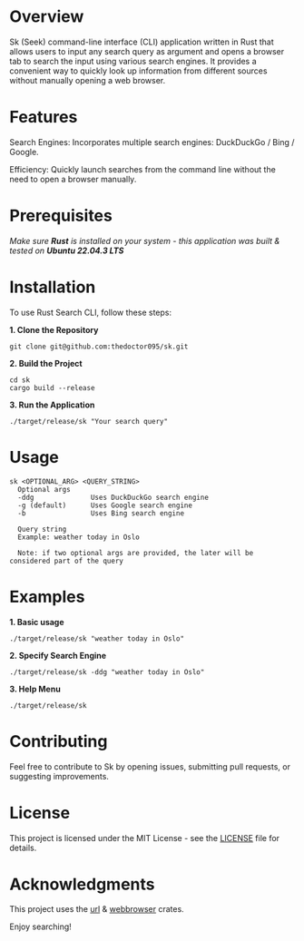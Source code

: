 # Overview

Sk (Seek) command-line interface (CLI) application written in Rust that allows users to input any search query as argument and opens a browser tab to search the input using various search engines. It provides a convenient way to quickly look up information from different sources without manually opening a web browser.

# Features

Search Engines: Incorporates multiple search engines: DuckDuckGo / Bing / Google.

Efficiency: Quickly launch searches from the command line without the need to open a browser manually.

# Prerequisites
_Make sure **Rust** is installed on your system - this application was built & tested on **Ubuntu 22.04.3 LTS**_

# Installation

To use Rust Search CLI, follow these steps:

**1. Clone the Repository**

```
git clone git@github.com:thedoctor095/sk.git
```

**2. Build the Project**

```
cd sk
cargo build --release
```

**3. Run the Application**
```
./target/release/sk "Your search query"
```

# Usage
```
sk <OPTIONAL_ARG> <QUERY_STRING>
  Optional args
  -ddg              Uses DuckDuckGo search engine
  -g (default)      Uses Google search engine
  -b                Uses Bing search engine
  
  Query string
  Example: weather today in Oslo

  Note: if two optional args are provided, the later will be considered part of the query
```

# Examples

**1. Basic usage**
```
./target/release/sk "weather today in Oslo"
```
**2. Specify Search Engine**
```
./target/release/sk -ddg "weather today in Oslo"
```
**3. Help Menu**
```
./target/release/sk
```

# Contributing

Feel free to contribute to Sk by opening issues, submitting pull requests, or suggesting improvements.

# License

This project is licensed under the MIT License - see the [LICENSE](https://github.com/thedoctor095/sk/blob/master/LICENSE) file for details.

# Acknowledgments

This project uses the [url](https://crates.io/crates/url) & [webbrowser](https://crates.io/crates/webbrowser) crates.

Enjoy searching!
